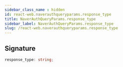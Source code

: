 ```yaml
---
sidebar_class_name : hidden
id: react-web.naverauthqueryparams.response_type
title: NaverAuthQueryParams.response_type
sidebar_label: NaverAuthQueryParams.response_type
slug: /react-web.naverauthqueryparams.response_type
---
```






## Signature

```typescript
response_type: string;
```

